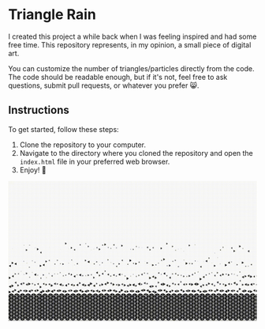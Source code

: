 # Triangle Rain

I created this project a while back when I was feeling inspired and had some free time. This repository represents, in my opinion, a small piece of digital art.

You can customize the number of triangles/particles directly from the code. The code should be readable enough, but if it's not, feel free to ask questions, submit pull requests, or whatever you prefer 😸.

## Instructions

To get started, follow these steps:

1. Clone the repository to your computer.
2. Navigate to the directory where you cloned the repository and open the `index.html` file in your preferred web browser.
3. Enjoy! 👾

![triangle-rain](imgs/triangle-rain.gif)